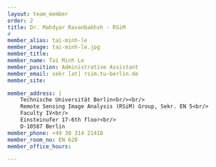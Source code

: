 ```yaml
---
layout: team_member
order: 2
title: Dr. Mahdyar Ravanbakhsh - RSiM
#
member_alias: tai-minh-le
member_image: tai-minh-le.jpg
member_title:
member_name: Tai Minh Le
member_position: Administrative Assistant
member_email: sekr [at] rsim.tu-berlin.de
member_site:

member_address: |
    Technische Universität Berlin<br/><br/>
    Remote Sensing Image Analysis (RSiM) Group, Sekr. EN 5<br/>
    Faculty IV<br/>
    Einsteinufer 17-6th floor<br/>
    D-10587 Berlin
member_phone: +49 30 314 21418
member_room_no: EN 628
member_office_hours:

---
```


